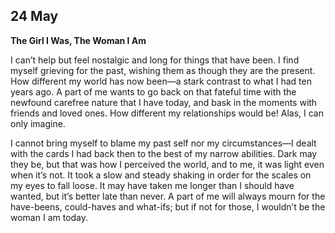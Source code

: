 ## 24 May

**The Girl I Was, The Woman I Am**

I can’t help but feel nostalgic and long for things that have been. I find myself grieving for the past, wishing them as though they are the present. How different my world has now been—a stark contrast to what I had ten years ago. A part of me wants to go back on that fateful time with the newfound carefree nature that I have today, and bask in the moments with friends and loved ones. How different my relationships would be! Alas, I can only imagine.

I cannot bring myself to blame my past self nor my circumstances—I dealt with the cards I had back then to the best of my narrow abilities. Dark may they be, but that was how I perceived the world, and to me, it was light even when it’s not. It took a slow and steady shaking in order for the scales on my eyes to fall loose. It may have taken me longer than I should have wanted, but it’s better late than never. A part of me will always mourn for the have-beens, could-haves and what-ifs; but if not for those, I wouldn’t be the woman I am today.

